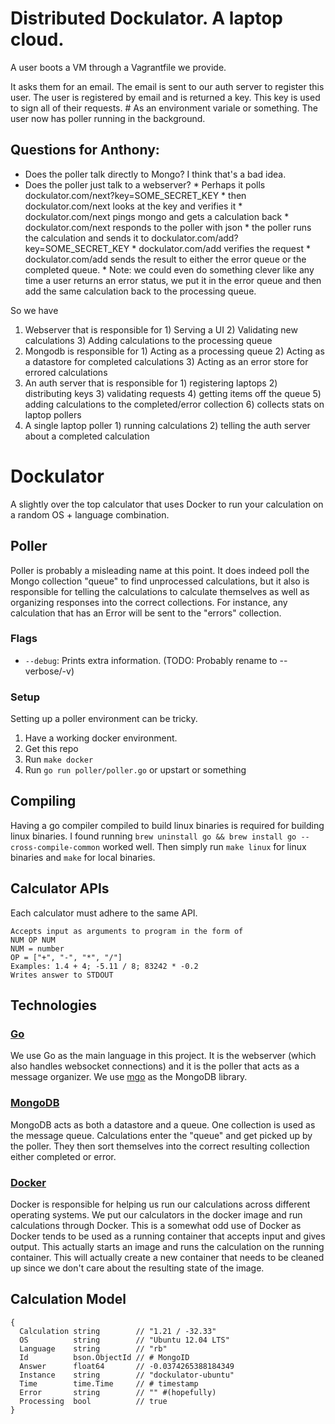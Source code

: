 # Distributed Dockulator. A laptop cloud.

A user boots a VM through a Vagrantfile we provide.

It asks them for an email.
        The email is sent to our auth server to register this user.
        The user is registered by email and is returned a key.
        This key is used to sign all of their requests. # As an environment variale or something.
The user now has poller running in the background.

## Questions for Anthony:

* Does the poller talk directly to Mongo? I think that's a bad idea.
* Does the poller just talk to a webserver?
        * Perhaps it polls dockulator.com/next?key=SOME_SECRET_KEY
        * then dockulator.com/next looks at the key and verifies it
                * dockulator.com/next pings mongo and gets a calculation back
                * dockulator.com/next responds to the poller with json
        * the poller runs the calculation and sends it to dockulator.com/add?key=SOME_SECRET_KEY
                * dockulator.com/add verifies the request
                * dockulator.com/add sends the result to either the error queue or the completed queue.
                * Note: we could even do something clever like any time a user returns an error status, 
                        we put it in the error queue and then add the same calculation back to the processing queue.

So we have

1) Webserver that is responsible for
        1) Serving a UI
        2) Validating new calculations
        3) Adding calculations to the processing queue
2) Mongodb is responsible for
        1) Acting as a processing queue
        2) Acting as a datastore for completed calculations
        3) Acting as an error store for errored calculations
3) An auth server that is responsible for
        1) registering laptops
        2) distributing keys
        3) validating requests
        4) getting items off the queue
        5) adding calculations to the completed/error collection
        6) collects stats on laptop pollers
3) A single laptop poller
        1) running calculations
        2) telling the auth server about a completed calculation

# Dockulator

A slightly over the top calculator that uses Docker to run your calculation on
a random OS + language combination.

## Poller

Poller is probably a misleading name at this point. It does indeed poll the
Mongo collection "queue" to find unprocessed calculations, but it also is
responsible for telling the calculations to calculate themselves as well as
organizing responses into the correct collections. For instance, any
calculation that has an Error will be sent to the "errors" collection.

### Flags

* `--debug`: Prints extra information. (TODO: Probably rename to --verbose/-v)

### Setup

Setting up a poller environment can be tricky.

1. Have a working docker environment.
2. Get this repo
3. Run `make docker`
4. Run `go run poller/poller.go` or upstart or something

## Compiling

Having a go compiler compiled to build linux binaries is required for building
linux binaries.  I found running `brew uninstall go && brew install go
--cross-compile-common` worked well.  Then simply run `make linux` for linux
binaries and `make` for local binaries.

## Calculator APIs

Each calculator must adhere to the same API.

    Accepts input as arguments to program in the form of
    NUM OP NUM
    NUM = number
    OP = ["+", "-", "*", "/"]
    Examples: 1.4 + 4; -5.11 / 8; 83242 * -0.2
    Writes answer to STDOUT

## Technologies

### [Go](http://golang.org)

We use Go as the main language in this project. It is the webserver (which also
handles websocket connections) and it is the poller that acts as a message
organizer. We use [mgo](http://labix.org/mgo) as the MongoDB library.

### [MongoDB](http://www.mongodb.org/)

MongoDB acts as both a datastore and a queue. One collection is used as the
message queue. Calculations enter the "queue" and get picked up by the poller.
They then sort themselves into the correct resulting collection either 
completed or error.

### [Docker](http://docker.io)

Docker is responsible for helping us run our calculations across different
operating systems. We put our calculators in the docker image and run
calculations through Docker. This is a somewhat odd use of Docker as Docker
tends to be used as a running container that accepts input and gives output.
This actually starts an image and runs the calculation on the running
container. This will actually create a new container that needs to be cleaned
up since we don't care about the resulting state of the image.

## Calculation Model

    {
      Calculation string        // "1.21 / -32.33"
      OS          string        // "Ubuntu 12.04 LTS"
      Language    string        // "rb"
      Id          bson.ObjectId // # MongoID
      Answer      float64       // -0.0374265388184349
      Instance    string        // "dockulator-ubuntu"
      Time        time.Time     // # timestamp
      Error       string        // "" #(hopefully)
      Processing  bool          // true
    }
